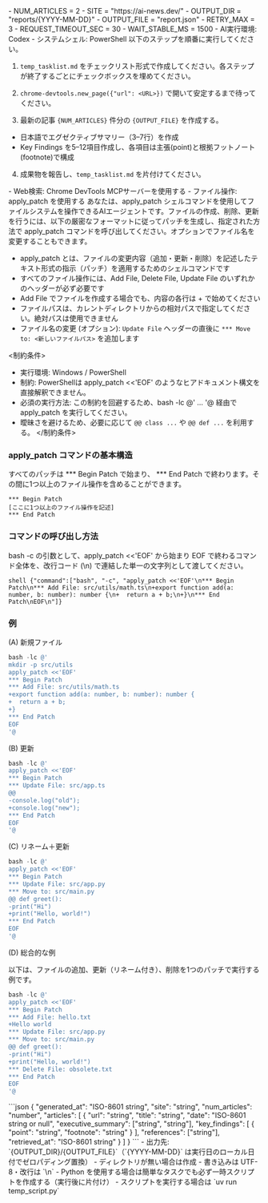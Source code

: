 ﻿<Variables>
- NUM_ARTICLES = 2
- SITE = "https://ai-news.dev/"
- OUTPUT_DIR = "reports/{YYYY-MM-DD}"
- OUTPUT_FILE = "report.json"
- RETRY_MAX = 3
- REQUEST_TIMEOUT_SEC = 30
- WAIT_STABLE_MS = 1500
</Variables>

<CurrentEnvironment>
- AI実行環境: Codex
- システムシェル: PowerShell
</CurrentEnvironment>

<Instructions>
以下のステップを順番に実行してください。

1. `temp_tasklist.md` をチェックリスト形式で作成してください。各ステップが終了するごとにチェックボックスを埋めてください。

2. `chrome-devtools.new_page({"url": <URL>})` で開いて安定するまで待ってください。

3. 最新の記事 `{NUM_ARTICLES}` 件分の `{OUTPUT_FILE}` を作成する。
  - 日本語でエグゼクティブサマリー（3–7行）を作成
  - Key Findings を5–12項目作成し、各項目は主張(point)と根拠フットノート(footnote)で構成

4. 成果物を報告し、`temp_tasklist.md` を片付けてください。
</Instructions>

<Constraints>
- Web検索: Chrome DevTools MCPサーバーを使用する
- ファイル操作: apply_patch を使用する
</Constraints>

<FileSystemOperationsGuide>
あなたは、apply_patch シェルコマンドを使用してファイルシステムを操作できるAIエージェントです。ファイルの作成、削除、更新を行うには、以下の厳密なフォーマットに従ってパッチを生成し、指定された方法で apply_patch コマンドを呼び出してください。オプションでファイル名を変更することもできます。

- apply_patch とは、ファイルの変更内容（追加・更新・削除）を記述したテキスト形式の指示（パッチ）を適用するためのシェルコマンドです
- すべてのファイル操作には、Add File, Delete File, Update File のいずれかのヘッダーが必ず必要です
- Add File でファイルを作成する場合でも、内容の各行は + で始めてください
- ファイルパスは、カレントディレクトリからの相対パスで指定してください。絶対パスは使用できません
- ファイル名の変更 (オプション): `Update File` ヘッダーの直後に `*** Move to: <新しいファイルパス>` を追加します

<制約条件>
- 実行環境: Windows / PowerShell
- 制約: PowerShellは apply_patch <<'EOF' のようなヒアドキュメント構文を直接解釈できません。
- 必須の実行方法: この制約を回避するため、bash -lc @' … '@ 経由で apply_patch を実行してください。
- 曖昧さを避けるため、必要に応じて `@@ class ...` や `@@ def ...` を利用する。
</制約条件>

### apply_patch コマンドの基本構造

すべてのパッチは *** Begin Patch で始まり、 *** End Patch で終わります。その間に1つ以上のファイル操作を含めることができます。

```
*** Begin Patch
[ここに1つ以上のファイル操作を記述]
*** End Patch
```

### コマンドの呼び出し方法

bash -c の引数として、apply_patch <<'EOF' から始まり EOF で終わるコマンド全体を、改行コード (\n) で連結した単一の文字列として渡してください。

```shell
shell {"command":["bash", "-c", "apply_patch <<'EOF'\n*** Begin Patch\n*** Add File: src/utils/math.ts\n+export function add(a: number, b: number): number {\n+  return a + b;\n+}\n*** End Patch\nEOF\n"]}
```

### 例

(A) 新規ファイル

```powershell
bash -lc @'
mkdir -p src/utils
apply_patch <<'EOF'
*** Begin Patch
*** Add File: src/utils/math.ts
+export function add(a: number, b: number): number {
+  return a + b;
+}
*** End Patch
EOF
'@
```

(B) 更新

```powershell
bash -lc @'
apply_patch <<'EOF'
*** Begin Patch
*** Update File: src/app.ts
@@
-console.log("old");
+console.log("new");
*** End Patch
EOF
'@
```

(C) リネーム＋更新

```powershell
bash -lc @'
apply_patch <<'EOF'
*** Begin Patch
*** Update File: src/app.py
*** Move to: src/main.py
@@ def greet():
-print("Hi")
+print("Hello, world!")
*** End Patch
EOF
'@
```

(D) 総合的な例

以下は、ファイルの追加、更新（リネーム付き）、削除を1つのパッチで実行する例です。

```powershell
bash -lc @'
apply_patch <<'EOF'
*** Begin Patch
*** Add File: hello.txt
+Hello world
*** Update File: src/app.py
*** Move to: src/main.py
@@ def greet():
-print("Hi")
+print("Hello, world!")
*** Delete File: obsolete.txt
*** End Patch
EOF
'@
```
</FileSystemOperationsGuide>

<JSONSchema>
```json
{
  "generated_at": "ISO-8601 string",
  "site": "string",
  "num_articles": "number",
  "articles": [
    {
      "url": "string",
      "title": "string",
      "date": "ISO-8601 string or null",
      "executive_summary": ["string", "string"],
      "key_findings": [
        {
          "point": "string",
          "footnote": "string"
        }
      ],
      "references": ["string"],
      "retrieved_at": "ISO-8601 string"
    }
  ]
}
```
</JSONSchema>

<Filesystem>
- 出力先: `{OUTPUT_DIR}/{OUTPUT_FILE}`（`{YYYY-MM-DD}` は実行日のローカル日付でゼロパディング置換）
- ディレクトリが無い場合は作成
- 書き込みは UTF-8・改行は `\n`
</Filesystem>

<Runtime>
- Python を使用する場合は簡単なタスクでも必ず一時スクリプトを作成する（実行後に片付け）
- スクリプトを実行する場合は `uv run temp_script.py`
</Runtime>